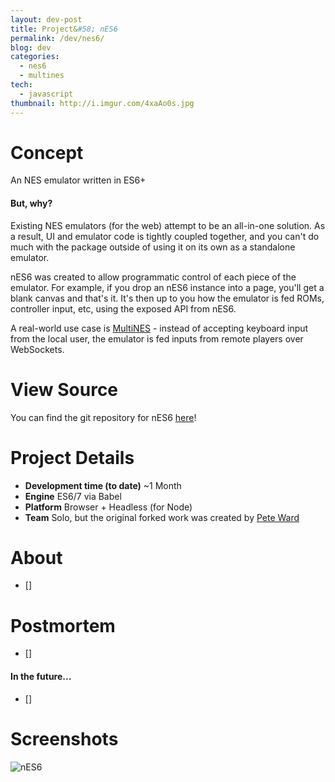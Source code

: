 ```yaml
---
layout: dev-post
title: Project&#58; nES6
permalink: /dev/nes6/
blog: dev
categories:
  - nes6
  - multines
tech:
  - javascript
thumbnail: http://i.imgur.com/4xaAo0s.jpg
---
```


# Concept

An NES emulator written in ES6+

#### But, why?

Existing NES emulators (for the web) attempt to be an all-in-one solution. As a result, UI and emulator code is tightly coupled together, and you can't do much with the package outside of using it on its own as a standalone emulator.

nES6 was created to allow programmatic control of each piece of the emulator. For example, if you drop an nES6 instance into a page, you'll get a blank canvas and that's it. It's then up to you how the emulator is fed ROMs, controller input, etc, using the exposed API from nES6.

A real-world use case is [MultiNES](/MultiNES) - instead of accepting keyboard input from the local user, the emulator is fed inputs from remote players over WebSockets.

# View Source

You can find the git repository for nES6 [here](https://github.com/andymikulski/nes6)!

# Project Details

- **Development time (to date)** ~1 Month
- **Engine** ES6/7 via Babel
- **Platform** Browser + Headless (for Node)
- **Team** Solo, but the original forked work was created by [Pete Ward](https://github.com/peteward44)

# About

- []

# Postmortem

- []

#### In the future...

- []


# Screenshots

![nES6](http://i.imgur.com/4xaAo0s.jpg)
